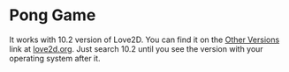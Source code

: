 # Pong Game
It works with 10.2 version of Love2D. You can find it on the [Other Versions](https://bitbucket.org/rude/love/downloads/) link at [love2d.org](https://love2d.org/). Just search 10.2 until you see the version with your operating system after it.
